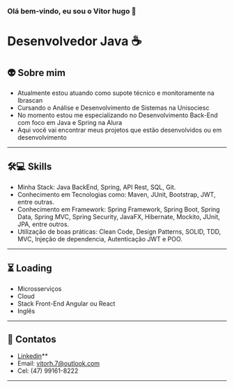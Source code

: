 ### Olá bem-vindo, eu sou o Vitor hugo 👋
# Desenvolvedor Java ☕

##  👽 Sobre mim

- Atualmente estou atuando como supote técnico e monitoramente na Ibrascan
- Cursando o Análise e Desenvolvimento de Sistemas na Unisociesc
- No momento estou me especializando no Desenvolvimento Back-End com foco em Java e Spring na Alura
- Aqui você vai encontrar meus projetos que estão desenvolvidos ou em desenvolvimento
---

## 🛠💻 Skills

- Minha Stack: Java BackEnd, Spring, API Rest, SQL, Git.
- Conhecimento em Tecnologias como: Maven, JUnit, Bootstrap, JWT, entre outras.
- Conhecimento em Framework: Spring Framework, Spring Boot, Spring Data, Spring MVC, Spring Security, JavaFX, Hibernate, Mockito, JUnit, JPA, entre outros.
- Utilização de boas práticas: Clean Code, Design Patterns, SOLID, TDD, MVC, Injeção de dependencia, Autenticação JWT e POO.
---

## ⏳ Loading

- Microsserviços
- Cloud
- Stack Front-End Angular ou React
- Inglês
---

## 📒 Contatos 

- [Linkedin]([https://www.oracle.com/java](https://www.linkedin.com/in/vitor-hugo-da-silva-01a018216/))**
- Email: vitorh.7@outlook.com
- Cel: (47) 99161-8222
---
